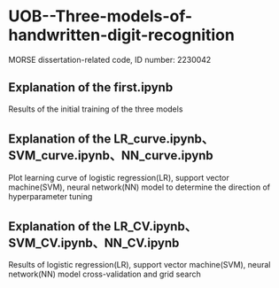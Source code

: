 # UOB--Three-models-of-handwritten-digit-recognition
MORSE dissertation-related code, ID number: 2230042

## Explanation of the first.ipynb
Results of the initial training of the three models

## Explanation of the LR_curve.ipynb、SVM_curve.ipynb、NN_curve.ipynb
Plot learning curve of logistic regression(LR), support vector machine(SVM), neural network(NN) model to determine the direction of hyperparameter tuning

## Explanation of the LR_CV.ipynb、SVM_CV.ipynb、NN_CV.ipynb
Results of logistic regression(LR), support vector machine(SVM), neural network(NN) model cross-validation and grid search
